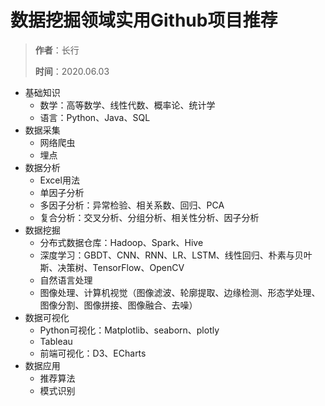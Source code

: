 # 数据挖掘领域实用Github项目推荐

> **作者**：长行
>
> **时间**：2020.06.03

* 基础知识
  * 数学：高等数学、线性代数、概率论、统计学
  * 语言：Python、Java、SQL
* 数据采集
  * 网络爬虫
  * 埋点
* 数据分析
  * Excel用法
  * 单因子分析
  * 多因子分析：异常检验、相关系数、回归、PCA
  * 复合分析：交叉分析、分组分析、相关性分析、因子分析
* 数据挖掘
  * 分布式数据仓库：Hadoop、Spark、Hive
  * 深度学习：GBDT、CNN、RNN、LR、LSTM、线性回归、朴素与贝叶斯、决策树、TensorFlow、OpenCV
  * 自然语言处理
  * 图像处理、计算机视觉（图像滤波、轮廓提取、边缘检测、形态学处理、图像分割、图像拼接、图像融合、去噪）
* 数据可视化
  * Python可视化：Matplotlib、seaborn、plotly
  * Tableau
  * 前端可视化：D3、ECharts
* 数据应用
  * 推荐算法
  * 模式识别